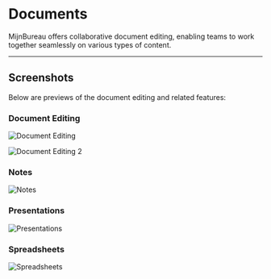 # Documents

MijnBureau offers collaborative document editing, enabling teams to work together seamlessly on various types of content.

---

## Screenshots

Below are previews of the document editing and related features:

### Document Editing

![Document Editing](/img/features/document-editing.png)

![Document Editing 2](/img/features/document-editing2.png)

### Notes

![Notes](/img/features/notes.png)

### Presentations

![Presentations](/img/features/presentation.png)

### Spreadsheets

![Spreadsheets](/img/features/spreadsheet2.png)
